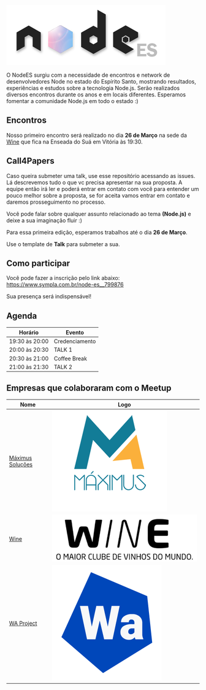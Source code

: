 ![NODEES Logo](/logo.png)

O NodeES surgiu com a necessidade de encontros e network de desenvolvedores Node no estado do Espírito Santo, mostrando resultados, experiências e estudos sobre a tecnologia Node.js. Serão realizados diversos encontros durante os anos e em locais diferentes. Esperamos fomentar a comunidade Node.js em todo o estado :)


## Encontros

Nosso primeiro encontro será realizado no dia **26 de Março** na sede da [Wine](https://www.google.com.br/maps/place/Wine.com.br+-+Sede+Vit%C3%B3ria%2FES/@-20.3156831,-40.2915838,17z/data=!3m1!4b1!4m5!3m4!1s0xb817c839f274b7:0x5a122d6bcbbaea4f!8m2!3d-20.3156831!4d-40.2893897) que fica na Enseada do Suá em Vitória às 19:30.

## Call4Papers

Caso queira submeter uma talk, use esse repositório acessando as issues. Lá descrevemos tudo o que vc precisa apresentar na sua proposta. A equipe então irá ler e poderá entrar em contato com você para entender um pouco melhor sobre a proposta, se for aceita vamos entrar em contato e daremos prosseguimento no processo.

Você pode falar sobre qualquer assunto relacionado ao tema **(Node.js)** e deixe a sua imaginação fluir :)

Para essa primeira edição, esperamos trabalhos até o dia **26 de Março**.

Use o template de **Talk** para submeter a sua.

## Como participar

Você pode fazer a inscrição pelo link abaixo:
https://www.sympla.com.br/node-es__799876

Sua presença será indispensável!

## Agenda

Horário | Evento
------------ | -------------
19:30 às 20:00 | Credenciamento
20:00 às 20:30 | TALK 1
20:30 às 21:00 | Coffee Break
21:00 às 21:30 | TALK 2

## Empresas que colaboraram com o Meetup

Nome | Logo
------------ | -------------
[Máximus Soluções](https://www.maximussolucoes.com.br/)|![Maximus Logo](/sponsors/MaximusSolucoes.png)
[Wine](https://www.wine.com.br/) | ![Wine Logo](/sponsors/wine.png)
[WA Project](https://www.waproject.com.br/) | ![WA Logo](/sponsors/wa.png)
